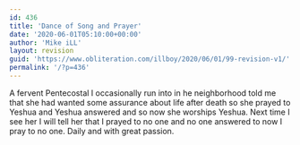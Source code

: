 ```yaml
---
id: 436
title: 'Dance of Song and Prayer'
date: '2020-06-01T05:10:00+00:00'
author: 'Mike iLL'
layout: revision
guid: 'https://www.obliteration.com/illboy/2020/06/01/99-revision-v1/'
permalink: '/?p=436'
---
```


A fervent Pentecostal I occasionally run into in he neighborhood told me that she had wanted some assurance about life after death so she prayed to Yeshua and Yeshua answered and so now she worships Yeshua. Next time I see her I will tell her that I prayed to no one and no one answered to now I pray to no one. Daily and with great passion.